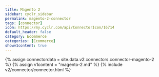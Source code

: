 ```yaml
---
title: Magento 2
sidebar: cyclr_sidebar
permalink: magento-2-connector
tags: [connector]
icon: https://my.cyclr.com/api/ConnectorIcon/16714
default_header: false
category: Ecommerce
categories: [Ecommerce]
showv1content: true
---
```

{% assign connectordata = site.data.v2.connectors.connector-magento-2 %}
{% assign v1content = "magento-2.md" %}
{% include v2/connector/connector.html %}	